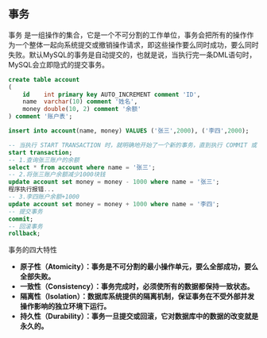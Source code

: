 ## 事务
事务 是一组操作的集合，它是一个不可分割的工作单位，事务会把所有的操作作为一个整体一起向系统提交或撤销操作请求，即这些操作要么同时成功，要么同时失败。默认MySQL的事务是自动提交的，也就是说，当执行完一条DML语句时，MySQL会立即隐式的提交事务。
```SQL
create table account
(
    id    int primary key AUTO_INCREMENT comment 'ID',
    name  varchar(10) comment '姓名',
    money double(10, 2) comment '余额'
) comment '账户表';

insert into account(name, money) VALUES ('张三',2000), ('李四',2000);

-- 当执行 START TRANSACTION 时，就明确地开始了一个新的事务，直到执行 COMMIT 或 ROLLBACK。
start transaction;
-- 1.查询张三账户的余额
select * from account where name = '张三';
-- 2.将张三账户余额减少1000块钱
update account set money = money - 1000 where name = '张三';
程序执行报错...
-- 3.李四账户余额+1000
update account set money = money + 1000 where name = '李四';
-- 提交事务
commit;
-- 回滚事务
rollback;
```






事务的四大特性
* **原子性（Atomicity）：事务是不可分割的最小操作单元，要么全部成功，要么全部失败。**
* **一致性（Consistency）：事务完成时，必须使所有的数据都保持一致状态。**
* **隔离性（Isolation）：数据库系统提供的隔离机制，保证事务在不受外部并发操作影响的独立环境下运行。**
* **持久性（Durability）：事务一旦提交或回滚，它对数据库中的数据的改变就是永久的。**
